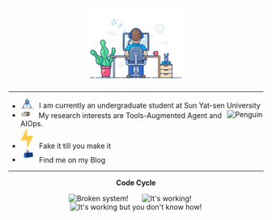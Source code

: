 <div align="center" width="50">

<img src="https://github.com/Jaredddddd/Jaredddddd/blob/main/imgs/dev-working_rounded.gif?raw=true" href="https://github.com/jaredddddd" alt="Workspace"  width="40%"/><br> 

</div>

<hr></hr>


-  <img alt="GIF" src="https://github.com/Jaredddddd/Jaredddddd/blob/main/imgs/Developer.gif" width="25" /> &nbsp; I am currently an undergraduate student at Sun Yat-sen University <img align="right" src="https://raw.githubusercontent.com/Tarikul-Islam-Anik/Animated-Fluent-Emojis/master/Emojis/Animals/Penguin.png" alt="Penguin" width="15%" /><br>
- <img src="https://github.com/Jaredddddd/Jaredddddd/blob/main/imgs/message.gif?raw=true" width="20" />&nbsp;&nbsp;&nbsp; My research interests are Tools-Augmented Agent and AIOps. <br>
- <img src="https://github.com/Jaredddddd/Jaredddddd/blob/main/imgs/lightning.gif?raw=true" width="25" />&nbsp;&nbsp; Fake it till you make it <br>
- <img src="https://github.com/Jaredddddd/Jaredddddd/blob/main/imgs/letterbox.gif?raw=true" width="25" /> &nbsp; Find me on my Blog<br>


<div align="center" >
<!-- <a  href="https://github.com/Jaredddddd">

<img src="https://raw.githubusercontent.com/Jaredddddd/profile-summary-cards/master/profile-summary-card-output/nord_dark/3-stats.svg" width="32.5%">
<img src="https://raw.githubusercontent.com/Jaredddddd/profile-summary-cards/master/profile-summary-card-output/nord_dark/1-repos-per-language.svg" width="32.5%">
<img src="https://raw.githubusercontent.com/Jaredddddd/profile-summary-cards/master/profile-summary-card-output/nord_dark/2-most-commit-language.svg" width="32.5%">

</a>

<details>
  <summary>More stats</summary>

<img align="center" src="https://raw.githubusercontent.com/Jaredddddd/profile-summary-cards/master/profile-summary-card-output/nord_dark/0-profile-details.svg" >

</details> -->

<hr></hr>

**Code Cycle**<br>

<img src="https://raw.githubusercontent.com/Tarikul-Islam-Anik/Animated-Fluent-Emojis/master/Emojis/Smilies/Face%20with%20Spiral%20Eyes.png" width="10%" alt="Broken system!"/>
&nbsp;&nbsp;&nbsp;&nbsp;&nbsp;
<img src="https://raw.githubusercontent.com/Tarikul-Islam-Anik/Animated-Fluent-Emojis/master/Emojis/Smilies/Relieved%20Face.png" width="10%" alt="It's working!"/>
&nbsp;&nbsp;&nbsp;&nbsp;&nbsp;
<img src="https://raw.githubusercontent.com/Tarikul-Islam-Anik/Animated-Fluent-Emojis/master/Emojis/Smilies/Astonished%20Face.png" width="10%" alt="It's working but you don't know how!"/><br>


</div>

